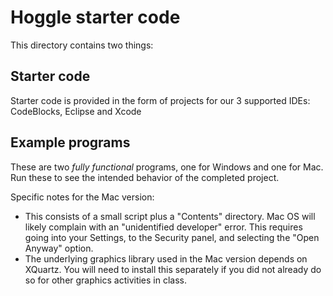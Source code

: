 # Hoggle starter code

This directory contains two things:

## Starter code

Starter code is provided in the form of projects for our 3 supported IDEs: CodeBlocks, Eclipse and Xcode

## Example programs

These are two *fully functional* programs, one for Windows and one for Mac.
Run these to see the intended behavior of the completed project.

Specific notes for the Mac version:
- This consists of a small script plus a "Contents" directory.
Mac OS will likely complain with an "unidentified developer" error. This requires going into your Settings,
to the Security panel, and selecting the "Open Anyway" option. 
- The underlying graphics library used in the Mac version depends on XQuartz. You will need to install this
separately if you did not already do so for other graphics activities in class.
